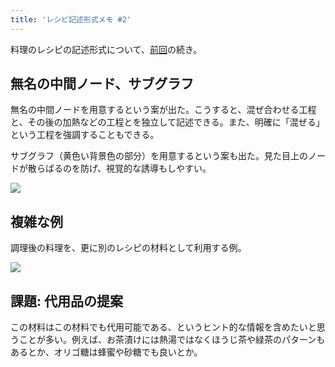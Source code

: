 ```yaml
---
title: 'レシピ記述形式メモ #2'
---
```

料理のレシピの記述形式について、[前回](https://r7kamura.com/articles/2022-05-13-mermaid-recipe-memo)の続き。

無名の中間ノード、サブグラフ
--------------

無名の中間ノードを用意するという案が出た。こうすると、混ぜ合わせる工程と、その後の加熱などの工程とを独立して記述できる。また、明確に「混ぜる」という工程を強調することもできる。

サブグラフ（黄色い背景色の部分）を用意するという案も出た。見た目上のノードが散らばるのを防げ、視覚的な誘導もしやすい。

![](https://lh6.googleusercontent.com/BwKfWkm3dX-CYTiPyc0WHH_I7ikeMh2XwOG9GeEGYGiMAw_wMgwNJoYlMgIT9SPOyf73vDE7lp9AQULH3uSx-zu1_CpF9LLEBbQm4qd6S2kQix3GmXJQUgCagpOegu4M2ungHyYiQkVdZRMHv23dEW54Bdnvy10gMTuU7AMeV_ihprKQCCeo-Yuw)

複雑な例
----

調理後の料理を、更に別のレシピの材料として利用する例。

![](https://lh5.googleusercontent.com/6dAYItFdE1udb_cCERPpnccz_p2tdsIQko3q5wZw5EYn_99bjOX1HaoNY-Ri48dA8_vH6sCsdDheSslPwETGl-XAx6UhTKus05q7w-IZfzD4g0BA94IcE23uxJkq9qhNfB4Tqf0LJQMwd_Fx9BXQG6rqc9Segj6qU8_NZgquexY5WlYy50fbUci7)

課題: 代用品の提案
----------

この材料はこの材料でも代用可能である、というヒント的な情報を含めたいと思うことが多い。例えば、お茶漬けには熱湯ではなくほうじ茶や緑茶のパターンもあるとか、オリゴ糖は蜂蜜や砂糖でも良いとか。
